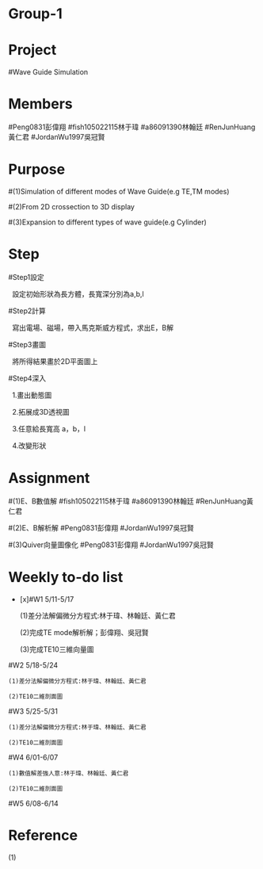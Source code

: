 # Group-1
# Project
#Wave Guide Simulation
# Members
#Peng0831彭偉翔
#fish105022115林于瑋
#a86091390林翰廷
#RenJunHuang黃仁君
#JordanWu1997吳冠賢
# Purpose
#(1)Simulation of different modes of Wave Guide(e.g TE,TM modes)

#(2)From 2D crossection to 3D display

#(3)Expansion to different types of wave guide(e.g Cylinder)

# Step

#Step1設定

   設定初始形狀為長方體，長寬深分別為a,b,l

#Step2計算

   寫出電場、磁場，帶入馬克斯威方程式，求出E，B解

#Step3畫圖

   將所得結果畫於2D平面圖上
   
#Step4深入

   1.畫出動態圖
   
   2.拓展成3D透視圖
   
   3.任意給長寬高 a，b，l
   
   4.改變形狀 

# Assignment
#(1)E、B數值解
#fish105022115林于瑋
#a86091390林翰廷
#RenJunHuang黃仁君

#(2)E、B解析解
#Peng0831彭偉翔
#JordanWu1997吳冠賢

#(3)Quiver向量圖像化
#Peng0831彭偉翔
#JordanWu1997吳冠賢

# Weekly to-do list
- [x]#W1 5/11-5/17

    (1)差分法解偏微分方程式:林于瑋、林翰廷、黃仁君
    
    (2)完成TE mode解析解；彭偉翔、吳冠賢
    
    (3)完成TE10三維向量圖

#W2 5/18-5/24
    
    (1)差分法解偏微分方程式:林于瑋、林翰廷、黃仁君
    
    (2)TE10二維剖面圖
    
#W3 5/25-5/31
    
    (1)差分法解偏微分方程式:林于瑋、林翰廷、黃仁君
    
    (2)TE10二維剖面圖
     
#W4 6/01-6/07

    (1)數值解差強人意:林于瑋、林翰廷、黃仁君
    
    (2)TE10二維剖面圖
    
#W5 6/08-6/14

# Reference
(1)
